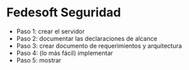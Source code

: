 # Fedesoft Seguridad
- Paso 1: crear el servidor
- Paso 2: documentar las declaraciones de alcance
- Paso 3: crear documento de requerimientos y arquitectura
- Paso 4: (lo más fácil) implementar
- Paso 5: mostrar
